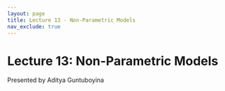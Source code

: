 ```yaml
---
layout: page
title: Lecture 13 - Non-Parametric Models
nav_exclude: true
---
```


# Lecture 13: Non-Parametric Models

Presented by Aditya Guntuboyina